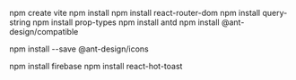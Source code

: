 npm create vite
npm install
npm install react-router-dom
npm install query-string
npm install prop-types
npm install antd
npm install @ant-design/compatible

npm install --save @ant-design/icons

npm install firebase
npm install react-hot-toast
